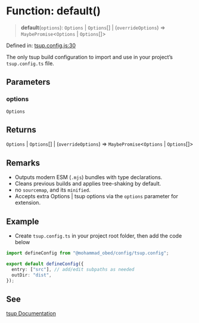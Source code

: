 # Function: default()

> **default**(`options`): `Options` \| `Options`[] \| (`overrideOptions`) => `MaybePromise`\<`Options` \| `Options`[]\>

Defined in: [tsup.config.js:30](https://github.com/MohammadAObed/config/blob/6e970d6665038ee2c3213da33400ad865a471404/tsup.config.js#L30)

The only tsup build configuration to import and use in your project’s `tsup.config.ts` file.

## Parameters

### options

`Options`

## Returns

`Options` \| `Options`[] \| (`overrideOptions`) => `MaybePromise`\<`Options` \| `Options`[]\>

## Remarks

- Outputs modern ESM (`.mjs`) bundles with type declarations.
- Cleans previous builds and applies tree-shaking by default.
- no `sourcemap`, and its `minified`.
- Accepts extra Options \| tsup options via the `options` parameter for extension.

## Example

- Create `tsup.config.ts` in your project root folder, then add the code below
```ts
import defineConfig from "@mohammad_obed/config/tsup.config";

export default defineConfig({
  entry: ["src"], // add/edit subpaths as needed
  outDir: "dist",
});
```

## See

[tsup Documentation](https://tsup.egoist.dev)

